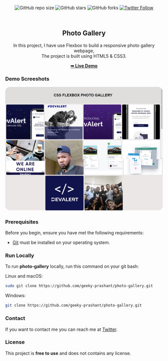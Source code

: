 <div align="center">
  
  ![GitHub repo size](https://img.shields.io/github/repo-size/geeky-prashant/photo-gallery)
  ![GitHub stars](https://img.shields.io/github/stars/geeky-prashant/photo-gallery?style=social)
  ![GitHub forks](https://img.shields.io/github/forks/geeky-prashant/photo-gallery?style=social)
  [![Twitter Follow](https://img.shields.io/twitter/follow/geekyprashant?style=social)](https://twitter.com/intent/follow?screen_name=geekyprashant)
 
  <br />

  <h2 align="center">Photo Gallery</h2>
In this project, I have use Flexbox to build a responsive photo gallery webpage, <br />The project is built using HTML5 & CSS3.

  <a href="https://geeky-prashant.github.io/photo-gallery/"><strong>➥ Live Demo</strong></a>

</div>

### Demo Screeshots

![Photo Gallery Desktop Demo](./readme-images/Photo-Gallery.png "Desktop Demo")

### Prerequisites

Before you begin, ensure you have met the following requirements:

* [Git](https://git-scm.com/downloads "Download Git") must be installed on your operating system.

### Run Locally

To run **photo-gallery** locally, run this command on your git bash:

Linux and macOS:

```bash
sudo git clone https://github.com/geeky-prashant/photo-gallery.git
```

Windows:

```bash
git clone https://github.com/geeky-prashant/photo-gallery.git
```

### Contact

If you want to contact me you can reach me at [Twitter](https://www.twitter.com/geekyprashant).

### License

This project is **free to use** and does not contains any license.
